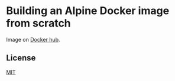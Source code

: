 # Building an Alpine Docker image from scratch

Image on [Docker hub](https://hub.docker.com/r/dreknix/alpine-scratch).

## License

[MIT](https://github.com/dreknix/docker-image-alpine-scratch/blob/main/LICENSE)
